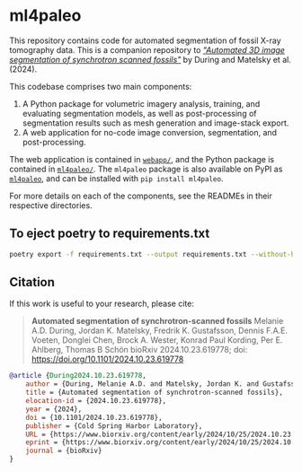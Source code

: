 # ml4paleo

This repository contains code for automated segmentation of fossil X-ray tomography data. This is a companion repository to [_"Automated 3D image segmentation of synchrotron scanned fossils"_](https://www.biorxiv.org/content/10.1101/2024.10.23.619778v1) by During and Matelsky et al. (2024).

This codebase comprises two main components:

1. A Python package for volumetric imagery analysis, training, and evaluating segmentation models, as well as post-processing of segmentation results such as mesh generation and image-stack export.
2. A web application for no-code image conversion, segmentation, and post-processing.

The web application is contained in [`webapp/`](webapp/), and the Python package is contained in [`ml4paleo/`](ml4paleo/). The `ml4paleo` package is also available on PyPI as [`ml4paleo`](https://pypi.org/project/ml4paleo/), and can be installed with `pip install ml4paleo`.

For more details on each of the components, see the READMEs in their respective directories.

## To eject poetry to requirements.txt

```bash
poetry export -f requirements.txt --output requirements.txt --without-hashes
```


## Citation

If this work is useful to your research, please cite:

> **Automated segmentation of synchrotron-scanned fossils**
> Melanie A.D. During, Jordan K. Matelsky, Fredrik K. Gustafsson, Dennis F.A.E. Voeten, Donglei Chen, Brock A. Wester, Konrad Paul Kording, Per E. Ahlberg, Thomas B Schön
> bioRxiv 2024.10.23.619778; doi: https://doi.org/10.1101/2024.10.23.619778 

```bibtex
@article {During2024.10.23.619778,
	author = {During, Melanie A.D. and Matelsky, Jordan K. and Gustafsson, Fredrik K. and Voeten, Dennis F.A.E. and Chen, Donglei and Wester, Brock A. and Kording, Konrad Paul and Ahlberg, Per E. and Sch{\"o}n, Thomas B},
	title = {Automated segmentation of synchrotron-scanned fossils},
	elocation-id = {2024.10.23.619778},
	year = {2024},
	doi = {10.1101/2024.10.23.619778},
	publisher = {Cold Spring Harbor Laboratory},
	URL = {https://www.biorxiv.org/content/early/2024/10/25/2024.10.23.619778},
	eprint = {https://www.biorxiv.org/content/early/2024/10/25/2024.10.23.619778.full.pdf},
	journal = {bioRxiv}
}
```
